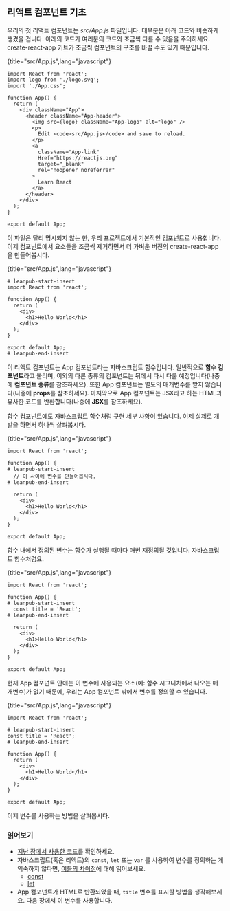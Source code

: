 ## 리액트 컴포넌트 기초

우리의 첫 리액트 컴포넌트는 *src/App.js* 파일입니다. 대부분은 아래 코드와 비슷하게 생겼을 겁니다. 아래의 코드가 여러분의 코드와 조금씩 다를 수 있음을 주의하세요. create-react-app 키트가 조금씩 컴포넌트의 구조를 바꿀 수도 있기 때문입니다.

{title="src/App.js",lang="javascript"}
~~~~~~~
import React from 'react';
import logo from './logo.svg';
import './App.css';

function App() {
  return (
    <div className="App">
      <header className="App-header">
        <img src={logo} className="App-logo" alt="logo" />
        <p>
          Edit <code>src/App.js</code> and save to reload.
        </p>
        <a
          className="App-link"
          Href="https://reactjs.org"
          target="_blank"
          rel="noopener noreferrer"
        >
          Learn React
        </a>
      </header>
    </div>
  );
}

export default App;
~~~~~~~

이 파일은 달리 명시되지 않는 한, 우리 프로젝트에서 기본적인 컴포넌트로 사용합니다. 이제 컴포넌트에서 요소들을 조금씩 제거하면서 더 가벼운 버전의 create-react-app을 만들어봅시다.

{title="src/App.js",lang="javascript"}
~~~~~~~
# leanpub-start-insert
import React from 'react';

function App() {
  return (
    <div>
      <h1>Hello World</h1>
    </div>
  );
}

export default App;
# leanpub-end-insert
~~~~~~~

이 리액트 컴포넌트는 App 컴포넌트라는 자바스크립트 함수입니다. 일반적으로 **함수 컴포넌트**라고 불리며, 이외의 다른 종류의 컴포넌트는 뒤에서 다시 다룰 예정입니다(나중에 **컴포넌트 종류**를 참조하세요). 또한 App 컴포넌트는 별도의 매개변수를 받지 않습니다(나중에 **props**를 참조하세요). 마지막으로 App 컴포넌트는 JSX라고 하는 HTML과 유사한 코드를 반환합니다(나중에 **JSX**를 참조하세요).

함수 컴포넌트에도 자바스크립트 함수처럼 구현 세부 사항이 있습니다. 이제 실제로 개발을 하면서 하나씩 살펴봅시다.

{title="src/App.js",lang="javascript"}
~~~~~~~
import React from 'react';

function App() {
# leanpub-start-insert
  // 이 사이에 변수를 만들어봅시다.
# leanpub-end-insert

  return (
    <div>
      <h1>Hello World</h1>
    </div>
  );
}

export default App;
~~~~~~~

함수 내에서 정의된 변수는 함수가 실행될 때마다 매번 재정의될 것입니다. 자바스크립트 함수처럼요.

{title="src/App.js",lang="javascript"}
~~~~~~~
import React from 'react';

function App() {
# leanpub-start-insert
  const title = 'React';
# leanpub-end-insert

  return (
    <div>
      <h1>Hello World</h1>
    </div>
  );
}

export default App;
~~~~~~~

현재 App 컴포넌트 안에는 이 변수에 사용되는 요소(예: 함수 시그니처에서 나오는 매개변수)가 없기 때문에, 우리는 App 컴포넌트 밖에서 변수를 정의할 수 있습니다.

{title="src/App.js",lang="javascript"}
~~~~~~~
import React from 'react';

# leanpub-start-insert
const title = 'React';
# leanpub-end-insert

function App() {
  return (
    <div>
      <h1>Hello World</h1>
    </div>
  );
}

export default App;
~~~~~~~

이제 변수를 사용하는 방법을 살펴봅시다.

### 읽어보기

* [지난 장에서 사용한 코드](https://codesandbox.io/s/github/the-road-to-learn-react/hacker-stories/tree/hs/Meet-the-React-Component)를 확인하세요.
* 자바스크립트(혹은 리액트)의 `const`, `let` 또는 `var` 를 사용하여 변수를 정의하는 게 익숙하지 않다면,  [이들의 차이점](https://www.robinwieruch.de/const-let-var)에 대해 읽어보세요.
  * [const](https://developer.mozilla.org/en-US/docs/Web/JavaScript/Reference/Statements/const)
  * [let](https://developer.mozilla.org/en-US/docs/Web/JavaScript/Reference/Statements/let)
* App 컴포넌트가 HTML로 반환되었을 때, `title` 변수를 표시할 방법을 생각해보세요. 다음 장에서 이 변수를 사용합니다.